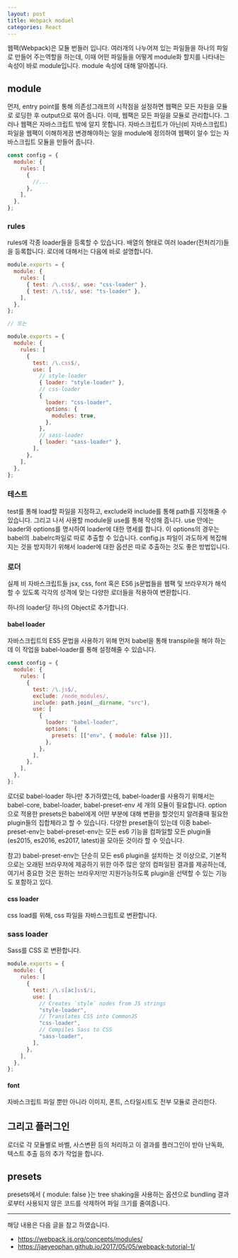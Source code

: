 ```yaml
---
layout: post
title: Webpack moduel
categories: React
---
```


웹팩(Webpack)은 모듈 번들러 입니다. 여러개의 나누어져 있는 파일들을 하나의 파일로 만들어 주는역할을 하는데, 이때 어떤 파일들을 어떻게 module화 할지를 나타내는 속성이 바로 module입니다. module 속성에 대해 알아봅니다.

## module

먼저, entry point를 통해 의존성그래프의 시작점을 설정하면 웹팩은 모든 자원을 모듈로 로딩한 후 output으로 묶어 줍니다. 이때, 웹팩은 모든 파일을 모듈로 관리합니다. 그러나 웹팩은 자바스크립트 밖에 알지 못합니다. 자바스크립트가 아닌(비 자바스크립트) 파일을 웹팩이 이해하게끔 변경해야하는 일을 module에 정의하여 웹팩이 알수 있는 자바스크립트 모듈을 만들어 줍니다.

```js
const config = {
  module: {
    rules: [
      {
        //...
      },
    ],
  },
};
```

### rules

rules에 각종 loader들을 등록할 수 있습니다. 배열의 형태로 여러 loader(전처리기)들을 등록합니다. 로더에 대해서는 다음에 바로 설명합니다.

```js
module.exports = {
  module: {
    rules: [
      { test: /\.css$/, use: "css-loader" },
      { test: /\.ts$/, use: "ts-loader" },
    ],
  },
};

// 또는

module.exports = {
  module: {
    rules: [
      {
        test: /\.css$/,
        use: [
          // style-loader
          { loader: "style-loader" },
          // css-loader
          {
            loader: "css-loader",
            options: {
              modules: true,
            },
          },
          // sass-loader
          { loader: "sass-loader" },
        ],
      },
    ],
  },
};
```

### 테스트

test를 통해 load할 파일을 지정하고, exclude와 include를 통해 path를 지정해줄 수 있습니다. 그리고 나서 사용할 module을 use를 통해 작성해 줍니다. use 안에는 loader와 options를 명시하여 loader에 대한 명세를 합니다. 이 options의 경우는 babel의 .babelrc파일로 따로 추출할 수 있습니다. config.js 파일이 과도하게 복잡해지는 것을 방지하기 위해서 loader에 대한 옵션은 따로 추출하는 것도 좋은 방법입니다.

### 로더

실제 비 자바스크립트들 jsx, css, font 혹은 ES6 js문법들을 웹팩 및 브라우저가 해석할 수 있도록 각각의 성격에 맞는 다양한 로더들을 적용하여 변환합니다.

하나의 loader당 하나의 Object로 추가합니다.

#### babel loader

자바스크립트의 ES5 문법을 사용하기 위해 먼저 babel을 통해 transpile을 해야 하는데 이 작업을 babel-loader를 통해 설정해줄 수 있습니다.

```js
const config = {
  module: {
    rules: [
      {
        test: /\.js$/,
        exclude: /node_modules/,
        include: path.join(__dirname, "src"),
        use: [
          {
            loader: "babel-loader",
            options: {
              presets: [["env", { module: false }]],
            },
          },
        ],
      },
    ],
  },
};
```

로더로 babel-loader 하나만 추가하였는데, babel-loader를 사용하기 위해서는 babel-core, babel-loader, babel-preset-env 세 개의 모듈이 필요합니다. option으로 적용한 presets은 babel에게 어떤 부분에 대해 변환을 할것인지 알려줄때 필요한 plugin들의 집합체라고 할 수 있습니다. 다양한 preset들이 있는데 이중 babel-preset-env는 babel-preset-env는 모든 es6 기능을 컴파일할 모든 plugin들(es2015, es2016, es2017, latest)을 모아둔 것이라 할 수 잇습니다.

참고) babel-preset-env는 단순히 모든 es6 plugin을 설치하는 것 이상으로, 기본적으로는 오래된 브라우저에 제공하기 위한 아주 많은 양의 컴파일된 결과를 제공하는데, 여기서 중요한 것은 원하는 브라우저!만 지원가능하도록 plugin을 선택할 수 있는 기능도 포함하고 있다.

#### css loader

css load를 위해, css 파일을 자바스크립트로 변환합니다.

### sass loader

Sass를 CSS 로 변환합니다.

```js
module.exports = {
  module: {
    rules: [
      {
        test: /\.s[ac]ss$/i,
        use: [
          // Creates `style` nodes from JS strings
          "style-loader",
          // Translates CSS into CommonJS
          "css-loader",
          // Compiles Sass to CSS
          "sass-loader",
        ],
      },
    ],
  },
};
```

#### font

자바스크립트 파일 뿐만 아니라 이미지, 폰트, 스타일시트도 전부 모듈로 관리한다.

## 그리고 플러그인

로더로 각 모듈별로 바벨, 사스변환 등의 처리하고 이 결과를 플러그인이 받아 난독화, 텍스트 추출 등의 추가 작업을 합니다.

## presets

presets에서 { module: false }는 tree shaking을 사용하는 옵션으로 bundling 결과로부터 사용되지 않은 코드를 삭제하어 파일 크기를 줄여줍니다.

---

해당 내용은 다음 글을 참고 하였습니다.

- https://webpack.js.org/concepts/modules/
- https://jaeyeophan.github.io/2017/05/05/webpack-tutorial-1/
